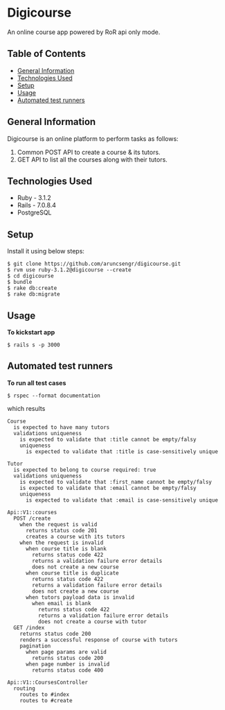 # Digicourse
An online course app powered by RoR api only mode.

## Table of Contents
* [General Information](#general-information)
* [Technologies Used](#technologies-used)
* [Setup](#setup)
* [Usage](#usage)
* [Automated test runners](#automated-test-runners)

## General Information
Digicourse is an online platform to perform tasks as follows:
1. Common POST API to create a course & its tutors.
2. GET API to list all the courses along with their tutors.

## Technologies Used
- Ruby - 3.1.2
- Rails - 7.0.8.4
- PostgreSQL

## Setup

Install it using below steps:

```
$ git clone https://github.com/aruncsengr/digicourse.git
$ rvm use ruby-3.1.2@digicourse --create
$ cd digicourse
$ bundle
$ rake db:create
$ rake db:migrate
```

## Usage

**To kickstart app**

```
$ rails s -p 3000
```

## Automated test runners

**To run all test cases**

```
$ rspec --format documentation
```
which results
```
Course
  is expected to have many tutors
  validations uniqueness
    is expected to validate that :title cannot be empty/falsy
    uniqueness
      is expected to validate that :title is case-sensitively unique

Tutor
  is expected to belong to course required: true
  validations uniqueness
    is expected to validate that :first_name cannot be empty/falsy
    is expected to validate that :email cannot be empty/falsy
    uniqueness
      is expected to validate that :email is case-sensitively unique

Api::V1::courses
  POST /create
    when the request is valid
      returns status code 201
      creates a course with its tutors
    when the request is invalid
      when course title is blank
        returns status code 422
        returns a validation failure error details
        does not create a new course
      when course title is duplicate
        returns status code 422
        returns a validation failure error details
        does not create a new course
      when tutors payload data is invalid
        when email is blank
          returns status code 422
          returns a validation failure error details
          does not create a course with tutor
  GET /index
    returns status code 200
    renders a successful response of course with tutors
    pagination
      when page params are valid
        returns status code 200
      when page number is invalid
        returns status code 400

Api::V1::CoursesController
  routing
    routes to #index
    routes to #create
```
